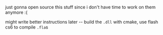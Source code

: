 just gonna open source this stuff since i don't have time to work on them anymore :(

might write better instructions later -- build the `.dll` with cmake, use flash cs6 to compile `.fla`s
